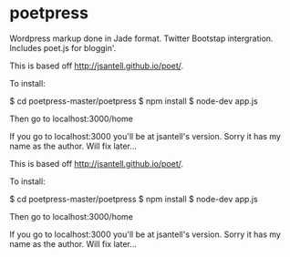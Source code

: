 poetpress
=========

Wordpress markup done in Jade format. Twitter Bootstap intergration. Includes poet.js for bloggin'.


This is based off http://jsantell.github.io/poet/.

To install:

$ cd poetpress-master/poetpress
$ npm install
$ node-dev app.js

Then go to localhost:3000/home

If you go to localhost:3000 you'll be at jsantell's version. Sorry it has my name as the author. Will fix later...

This is based off http://jsantell.github.io/poet/.

To install:

$ cd poetpress-master/poetpress
$ npm install
$ node-dev app.js

Then go to localhost:3000/home

If you go to localhost:3000 you'll be at jsantell's version. Sorry it has my name as the author. Will fix later...

